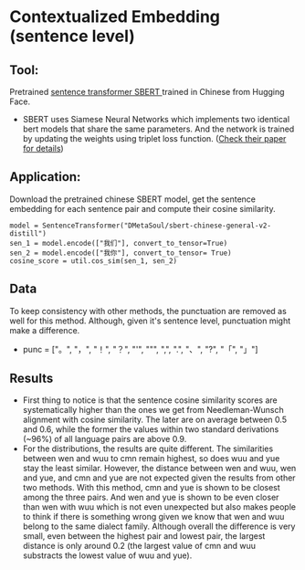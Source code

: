 # Contextualized Embedding (sentence level)
## Tool:
Pretrained [sentence transformer SBERT ](https://huggingface.co/DMetaSoul/sbert-chinese-general-v2) trained in Chinese from Hugging Face.
- SBERT uses Siamese Neural Networks which implements two identical bert models that share the same parameters. And the network is trained by updating the weights using triplet loss function. ([Check their paper for details](https://arxiv.org/abs/1908.10084))
## Application:
Download the pretrained chinese SBERT model, get the sentence embedding for each sentence pair and compute their cosine similarity.
```
model = SentenceTransformer("DMetaSoul/sbert-chinese-general-v2-distill")
sen_1 = model.encode(["我们"], convert_to_tensor=True)
sen_2 = model.encode(["我你"], convert_to_tensor= True)
cosine_score = util.cos_sim(sen_1, sen_2)
```
## Data
To keep consistency with other methods, the punctuation are removed as well for this method. Although, given it's sentence level, punctuation might make a difference.
- punc = ["。", "，", "！", "？", "'", "\"", ",", ".", "、", "?", "「", "」"]
## Results
- First thing to notice is that the sentence cosine similarity scores are systematically higher than the ones we get from Needleman-Wunsch alignment with cosine similarity. The later are on average between 0.5 and 0.6, while the former the values within two standard derivations (~96%) of all language pairs are above 0.9.
- For the distributions, the results are quite different. The similarities between wen and wuu to cmn remain highest, so does wuu and yue stay the least similar. However, the distance between wen and wuu, wen and yue, and cmn and yue are not expected given the results from other two methods. With this method, cmn and yue is shown to be closest among the three pairs. And wen and yue is shown to be even closer than wen with wuu which is not even unexpected but also makes people to think if there is something wrong given we know that wen and wuu belong to the same dialect family. Although overall the difference is very small, even between the highest pair and lowest pair, the largest distance is only around 0.2 (the largest value of cmn and wuu substracts the lowest value of wuu and yue).
